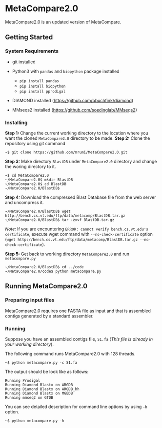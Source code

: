 # MetaCompare2.0

MetaCompare2.0 is an updated version of MetaCompare. 

## Getting Started
### System Requirements 

* git installed
* Python3 with `pandas` and `biopython` package installed
  * `pip install pandas`
  * `pip install biopython`
  * `pip install pprodigal`

* DIAMOND installed (https://github.com/bbuchfink/diamond)
* MMseqs2 installed (https://github.com/soedinglab/MMseqs2)

### Installing

**Step 1:** Change the current working directory to the location where you want the cloned `MetaCompare2.0` directory to be made.
**Step 2:** Clone the repository using git command
```
~$ git clone https://github.com/mrumi/MetaCompare2.0.git
```

**Step 3:** Make directory `BlastDB` under `MetaCompare2.0` directory and change the woring directory to it.

```
~$ cd MetaCompare2.0
~/MetaCompare2.0$ mkdir BlastDB
~/MetaCompare2.0$ cd BlastDB
~/MetaCompare2.0/BlastDB$
```

**Step 4:** Download the compressed Blast Database file from the web server and uncompress it.

```
~/MetaCompare2.0/BlastDB$ wget http://bench.cs.vt.edu/ftp/data/metacomp/BlastDB.tar.gz
~/MetaCompare2.0/BlastDB$ tar -zxvf BlastDB.tar.gz
```
*Note:* If you are encountering `ERROR: cannot verify bench.cs.vt.edu's certificate`, execute wget command with `--no-check-certificate` option (`wget http://bench.cs.vt.edu/ftp/data/metacomp/BlastDB.tar.gz --no-check-certificate`).

**Step 5:** Get back to working directory `MetaCompare2.0` and run `metacompare.py`

```
~/MetaCompare2.0/BlastDB$ cd ../code
~/MetaCompare2.0/code$ python metacompare.py
```

## Running MetaCompare2.0

### Preparing input files

MetaCompare2.0 requires one FASTA file as input and that is assembled contigs generated by a standard assembler. 

### Running

Suppose you have an assembled contigs file, `S1.fa` (*This file is already in your working directory*).

The following command runs MetaCompare2.0 with 128 threads.

```
~$ python metacompare.py -c S1.fa 
```
The output should be look like as follows:
```
Running Prodigal
Running Diamond Blastx on ARGDB
Running Diamond Blastx on ARGDB_hh
Running Diamond Blastx on MGEDB
Running mmseq2 on GTDB
```

You can see detailed description for command line options by using `-h` option.
```
~$ python metacompare.py -h
```
